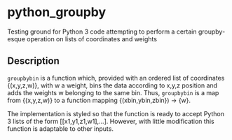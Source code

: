 # python_groupby
Testing ground for Python 3 code attempting to perform a certain groupby-esque operation on lists of coordinates and weights

## Description

`groupbybin` is a function which, provided with an ordered list of coordinates {(x,y,z,w)}, with w a weight, bins the data according to x,y,z position and adds the weights w belonging to the same bin. Thus, `groupbybin` is a map from {(x,y,z,w)} to a function mapping {(xbin,ybin,zbin}) -> {w}. 

The implementation is styled so that the function is ready to accept Python 3 lists of the form [[x1,y1,z1,w1],...]. However, with little modification this function is adaptable to other inputs.
